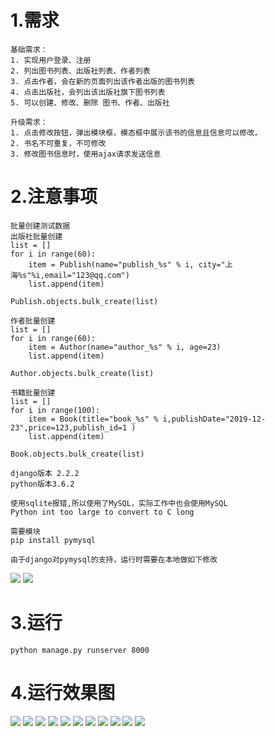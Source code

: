 # 1.需求
```
基础需求：
1. 实现用户登录、注册
2. 列出图书列表、出版社列表、作者列表
3. 点击作者，会在新的页面列出该作者出版的图书列表
4. 点击出版社，会列出该出版社旗下图书列表
5. 可以创建、修改、删除 图书、作者、出版社

升级需求：
1. 点击修改按钮，弹出模块框，模态框中展示该书的信息且信息可以修改，
2. 书名不可重复，不可修改
3. 修改图书信息时，使用ajax请求发送信息
```
# 2.注意事项
```
批量创建测试数据
出版社批量创建
list = []
for i in range(60):
    item = Publish(name="publish_%s" % i, city="上海%s"%i,email="123@qq.com")
    list.append(item)

Publish.objects.bulk_create(list)

作者批量创建
list = []
for i in range(60):
    item = Author(name="author_%s" % i, age=23)
    list.append(item)

Author.objects.bulk_create(list)

书籍批量创建
list = []
for i in range(100):
    item = Book(title="book_%s" % i,publishDate="2019-12-23",price=123,publish_id=1 )
    list.append(item)

Book.objects.bulk_create(list)

django版本 2.2.2
python版本3.6.2

使用sqlite报错,所以使用了MySQL，实际工作中也会使用MySQL
Python int too large to convert to C long

需要模块
pip install pymysql

由于django对pymysql的支持，运行时需要在本地做如下修改
```
![](.readme_images/40fe65fb.png)
![](.readme_images/2e81f09f.png)
# 3.运行
```
python manage.py runserver 8000
```
# 4.运行效果图
![](.readme_images/01b37de9.png)
![](.readme_images/4a53196b.png)
![](.readme_images/e3704141.png)
![](.readme_images/51b065ec.png)
![](.readme_images/2b3e9a95.png)
![](.readme_images/7404c37d.png)
![](.readme_images/441ed819.png)
![](.readme_images/8a743f88.png)
![](.readme_images/c427fe14.png)
![](.readme_images/1f64e8e0.png)
![](.readme_images/f46f9d4b.png)
